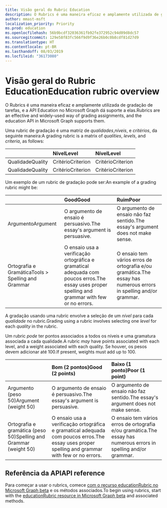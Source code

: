 ```yaml
---
title: Visão geral do Rubric Education
description: O Rubrics é uma maneira eficaz e amplamente utilizada de gradação de tarefas, e a API Education no Microsoft Graph dá suporte a elas.
author: mmast-msft
localization_priority: Priority
ms.prod: education
ms.openlocfilehash: 56b9bcdf32036361fb92fe372952c94d09d8dc57
ms.sourcegitcommit: 129e58f83fc566f9d9f36e26b0c0b8cdf81d27d9
ms.translationtype: HT
ms.contentlocale: pt-BR
ms.lasthandoff: 08/03/2019
ms.locfileid: "36173080"
---
```

# <a name="education-rubric-overview"></a><span data-ttu-id="6a992-103">Visão geral do Rubric Education</span><span class="sxs-lookup"><span data-stu-id="6a992-103">Education rubric overview</span></span>

<span data-ttu-id="6a992-104">O Rubrics é uma maneira eficaz e amplamente utilizada de gradação de tarefas, e a API Education no Microsoft Graph dá suporte a elas.</span><span class="sxs-lookup"><span data-stu-id="6a992-104">Rubrics are an effective and widely-used way of grading assignments, and the education API in Microsoft Graph supports them.</span></span>

<span data-ttu-id="6a992-105">Uma rubric de gradação é uma matriz de *qualidades*,*níveis*, e *critérios*, da seguinte maneira:</span><span class="sxs-lookup"><span data-stu-id="6a992-105">A grading rubric is a matrix of *qualities*, *levels*, and *criteria*, as follows:</span></span>

| | <span data-ttu-id="6a992-106">Nível</span><span class="sxs-lookup"><span data-stu-id="6a992-106">Level</span></span> | <span data-ttu-id="6a992-107">Nível</span><span class="sxs-lookup"><span data-stu-id="6a992-107">Level</span></span> |
|:--|:--|:--|
| <span data-ttu-id="6a992-108">Qualidade</span><span class="sxs-lookup"><span data-stu-id="6a992-108">Quality</span></span> | <span data-ttu-id="6a992-109">Critério</span><span class="sxs-lookup"><span data-stu-id="6a992-109">Criterion</span></span> | <span data-ttu-id="6a992-110">Critério</span><span class="sxs-lookup"><span data-stu-id="6a992-110">Criterion</span></span> |
| <span data-ttu-id="6a992-111">Qualidade</span><span class="sxs-lookup"><span data-stu-id="6a992-111">Quality</span></span> | <span data-ttu-id="6a992-112">Critério</span><span class="sxs-lookup"><span data-stu-id="6a992-112">Criterion</span></span> | <span data-ttu-id="6a992-113">Critério</span><span class="sxs-lookup"><span data-stu-id="6a992-113">Criterion</span></span> |

<span data-ttu-id="6a992-114">Um exemplo de um rubric de gradação pode ser:</span><span class="sxs-lookup"><span data-stu-id="6a992-114">An example of a grading rubric might be:</span></span>

| | <span data-ttu-id="6a992-115">Good</span><span class="sxs-lookup"><span data-stu-id="6a992-115">Good</span></span> | <span data-ttu-id="6a992-116">Ruim</span><span class="sxs-lookup"><span data-stu-id="6a992-116">Poor</span></span> |
|:--|:--|:--|
| <span data-ttu-id="6a992-117">Argumento</span><span class="sxs-lookup"><span data-stu-id="6a992-117">Argument</span></span> | <span data-ttu-id="6a992-118">O argumento de ensaio é persuasivo.</span><span class="sxs-lookup"><span data-stu-id="6a992-118">The essay's argument is persuasive.</span></span> | <span data-ttu-id="6a992-119">O argumento de ensaio não faz sentido.</span><span class="sxs-lookup"><span data-stu-id="6a992-119">The essay's argument does not make sense.</span></span> |
| <span data-ttu-id="6a992-120">Ortografia e Gramática</span><span class="sxs-lookup"><span data-stu-id="6a992-120">Tools > Spelling and Grammar </span></span> | <span data-ttu-id="6a992-121">O ensaio usa a verificação ortográfica e gramatical adequada com poucos erros.</span><span class="sxs-lookup"><span data-stu-id="6a992-121">The essay uses proper spelling and grammar with few or no errors.</span></span> | <span data-ttu-id="6a992-122">O ensaio tem vários erros de ortografia e/ou gramática.</span><span class="sxs-lookup"><span data-stu-id="6a992-122">The essay has numerous errors in spelling and/or grammar.</span></span> |

<span data-ttu-id="6a992-123">A gradação usando uma rubric envolve a seleção de um *nível* para cada *qualidade* no rubric.</span><span class="sxs-lookup"><span data-stu-id="6a992-123">Grading using a rubric involves selecting one *level* for each *quality* in the rubric.</span></span>

<span data-ttu-id="6a992-124">Um rubric *pode* ter pontos associados a todos os níveis e uma gramatura associada a cada qualidade.</span><span class="sxs-lookup"><span data-stu-id="6a992-124">A rubric *may* have points associated with each level, and a weight associated with each quality.</span></span>  <span data-ttu-id="6a992-125">Se houver, os pesos devem adicionar até 100.</span><span class="sxs-lookup"><span data-stu-id="6a992-125">If present, weights must add up to 100.</span></span>

| | <span data-ttu-id="6a992-126">Bom (2 pontos)</span><span class="sxs-lookup"><span data-stu-id="6a992-126">Good (2 points)</span></span> | <span data-ttu-id="6a992-127">Baixo (1 ponto)</span><span class="sxs-lookup"><span data-stu-id="6a992-127">Poor (1 point)</span></span> |
|:--|:--|:--|
| <span data-ttu-id="6a992-128">Argumento (peso 50)</span><span class="sxs-lookup"><span data-stu-id="6a992-128">Argument (weight 50)</span></span> | <span data-ttu-id="6a992-129">O argumento de ensaio é persuasivo.</span><span class="sxs-lookup"><span data-stu-id="6a992-129">The essay's argument is persuasive.</span></span> | <span data-ttu-id="6a992-130">O argumento de ensaio não faz sentido.</span><span class="sxs-lookup"><span data-stu-id="6a992-130">The essay's argument does not make sense.</span></span> |
| <span data-ttu-id="6a992-131">Ortografia e gramática (peso 50)</span><span class="sxs-lookup"><span data-stu-id="6a992-131">Spelling and Grammar (weight 50)</span></span> | <span data-ttu-id="6a992-132">O ensaio usa a verificação ortográfica e gramatical adequada com poucos erros.</span><span class="sxs-lookup"><span data-stu-id="6a992-132">The essay uses proper spelling and grammar with few or no errors.</span></span> | <span data-ttu-id="6a992-133">O ensaio tem vários erros de ortografia e/ou gramática.</span><span class="sxs-lookup"><span data-stu-id="6a992-133">The essay has numerous errors in spelling and/or grammar.</span></span> |

## <a name="api-reference"></a><span data-ttu-id="6a992-134">Referência da API</span><span class="sxs-lookup"><span data-stu-id="6a992-134">API reference</span></span>

<span data-ttu-id="6a992-135">Para começar a usar o rubrics, comece [com o recurso educationRubric no Microsoft Graph beta](/graph/api/resources/educationrubric?view=graph-rest-beta) e os métodos associados.</span><span class="sxs-lookup"><span data-stu-id="6a992-135">To begin using rubrics, start with the [educationRubric resource in Microsoft Graph beta](/graph/api/resources/educationrubric?view=graph-rest-beta) and associated methods.</span></span>





 


